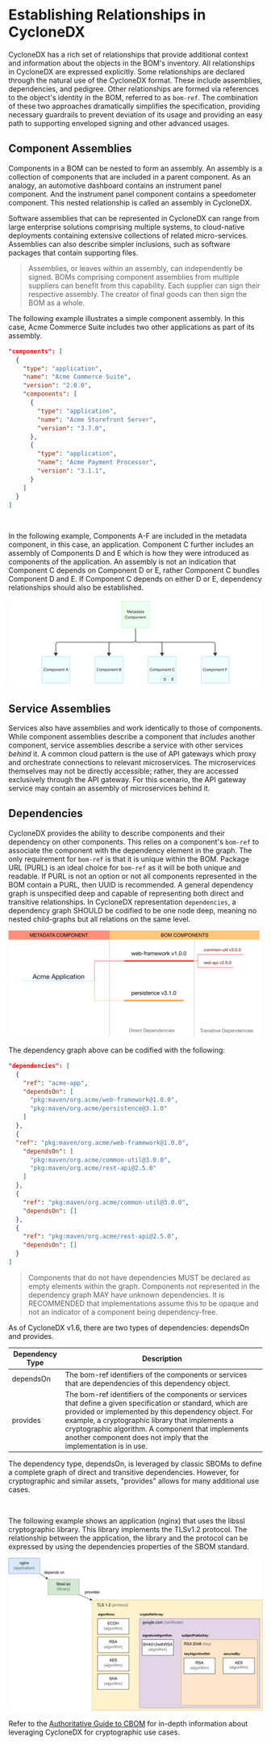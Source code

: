 # Establishing Relationships in CycloneDX
CycloneDX has a rich set of relationships that provide additional context and information about the objects in the BOM's
inventory. All relationships in CycloneDX are expressed explicitly. Some relationships are declared through the natural
use of the CycloneDX format. These include assemblies, dependencies, and pedigree. Other relationships are formed via
references to the object's identity in the BOM, referred to as `bom-ref`. The combination of these two approaches 
dramatically simplifies the specification, providing necessary guardrails to prevent deviation of its usage and providing 
an easy path to supporting enveloped signing and other advanced usages.

## Component Assemblies
Components in a BOM can be nested to form an assembly. An assembly is a collection of components that are included in a 
parent component. As an analogy, an automotive dashboard contains an instrument panel component. And the instrument panel 
component contains a speedometer component. This nested relationship is called an assembly in CycloneDX. 

Software assemblies that can be represented in CycloneDX can range from large enterprise solutions comprising multiple 
systems, to cloud-native deployments containing extensive collections of related micro-services. 
Assemblies can also describe simpler inclusions, such as software packages that contain supporting files.

> Assemblies, or leaves within an assembly, can independently be signed. BOMs comprising component assemblies from 
> multiple suppliers can benefit from this capability. Each supplier can sign their respective assembly. The creator of 
> final goods can then sign the BOM as a whole.

The following example illustrates a simple component assembly. In this case, Acme Commerce Suite includes two other
applications as part of its assembly.

```json
"components": [
  {
    "type": "application",
    "name": "Acme Commerce Suite",
    "version": "2.0.0",
    "components": [
      {
        "type": "application",
        "name": "Acme Storefront Server",
        "version": "3.7.0",
      },
      {
        "type": "application",
        "name": "Acme Payment Processor",
        "version": "3.1.1",
      }
    ]
  }
]
```

<div style="page-break-after: always; visibility: hidden">
\newpage
</div>

In the following example, Components A-F are included in the metadata component, in this case, an application.
Component C further includes an assembly of Components D and E which is how they were introduced as components of the
application. An assembly is not an indication that Component C depends on Component D or E, rather Component C bundles
Component D and E. If Component C depends on either D or E, dependency relationships should also be established.

![Assemblies](images/assemblies.svg)

## Service Assemblies
Services also have assemblies and work identically to those of components. While component assemblies describe a component
that _includes_ another component, service assemblies describe a service with other services _behind_ it. A common cloud 
pattern is the use of API gateways which proxy and orchestrate connections to relevant microservices. The microservices 
themselves may not be directly accessible; rather, they are accessed exclusively through the API gateway. For this 
scenario, the API gateway service may contain an assembly of microservices behind it.

## Dependencies
CycloneDX provides the ability to describe components and their dependency on other components. This relies on a 
component's `bom-ref` to associate the component with the dependency element in the graph. The only requirement for `bom-ref` 
is that it is unique within the BOM. Package URL (PURL) is an ideal choice for `bom-ref` as it will be both unique and 
readable. If PURL is not an option or not all components represented in the BOM contain a PURL, then UUID is recommended.
A general dependency graph is unspecified deep and capable of representing both direct and transitive relationships. In CycloneDX representation `dependencies`, a dependency graph SHOULD be codified to be one node deep, meaning no nested child-graphs but all relations on the same level.

![Sample Dependency Graph](images/dependency-graph.svg)



The dependency graph above can be codified with the following:

```json
"dependencies": [
  {
    "ref": "acme-app",
    "dependsOn": [
      "pkg:maven/org.acme/web-framework@1.0.0",
      "pkg:maven/org.acme/persistence@3.1.0"
    ]
  },
  {
  "ref": "pkg:maven/org.acme/web-framework@1.0.0",
    "dependsOn": [
      "pkg:maven/org.acme/common-util@3.0.0",
      "pkg:maven/org.acme/rest-api@2.5.0"
    ]
  },
  {
    "ref": "pkg:maven/org.acme/common-util@3.0.0",
    "dependsOn": []
  },
  {
    "ref": "pkg:maven/org.acme/rest-api@2.5.0",
    "dependsOn": []
  }
]
```

> Components that do not have dependencies MUST be declared as empty elements within the graph. Components not 
> represented in the dependency graph MAY have unknown dependencies. It is RECOMMENDED that implementations assume this 
> to be opaque and not an indicator of a component being dependency-free.

As of CycloneDX v1.6, there are two types of dependencies: dependsOn and provides.

| Dependency Type | Description                                                                                                                                                                                                                                                                                                                                       |
|-----------------|---------------------------------------------------------------------------------------------------------------------------------------------------------------------------------------------------------------------------------------------------------------------------------------------------------------------------------------------------|
| dependsOn       | The bom-ref identifiers of the components or services that are dependencies of this dependency object.                                                                                                                                                                                                                                            |
| provides        | The bom-ref identifiers of the components or services that define a given specification or standard, which are provided or implemented by this dependency object. For example, a cryptographic library that implements a cryptographic algorithm. A component that implements another component does not imply that the implementation is in use. |

The dependency type, dependsOn, is leveraged by classic SBOMs to define a complete graph of direct and transitive
dependencies. However, for cryptographic and similar assets, "provides" allows for many additional use cases.

<div style="page-break-after: always; visibility: hidden">
\newpage
</div>

The following example shows an application (nginx) that uses the libssl cryptographic library. This library implements the
TLSv1.2 protocol. The relationship between the application, the library and the protocol can be expressed by using the
dependencies properties of the SBOM standard.

![Dependencies](../../CBOM/en/images/dependencies.svg)

Refer to the [Authoritative Guide to CBOM](https://cyclonedx.org/guides/) for in-depth information about leveraging
CycloneDX for cryptographic use cases.

<div style="page-break-after: always; visibility: hidden">
\newpage
</div>
